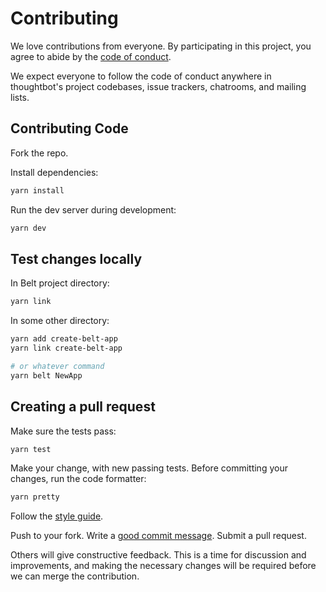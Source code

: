 # Contributing

We love contributions from everyone. By participating in this project, you agree
to abide by the [code of conduct](./CODE_OF_CONDUCT.md).

We expect everyone to follow the code of conduct anywhere in thoughtbot's
project codebases, issue trackers, chatrooms, and mailing lists.

## Contributing Code

Fork the repo.

Install dependencies:

```bash
yarn install
```

Run the dev server during development:

```bash
yarn dev
```

## Test changes locally

In Belt project directory:

```bash
yarn link
```

In some other directory:

```bash
yarn add create-belt-app
yarn link create-belt-app

# or whatever command
yarn belt NewApp
```

## Creating a pull request

Make sure the tests pass:

```bash
yarn test
```

Make your change, with new passing tests. Before committing your changes, run the code formatter:

```bash
yarn pretty
```

Follow the [style guide][style].

[style]: https://github.com/thoughtbot/guides

Push to your fork. Write a [good commit message][commit]. Submit a pull request.

[commit]: http://tbaggery.com/2008/04/19/a-note-about-git-commit-messages.html

Others will give constructive feedback. This is a time for discussion and
improvements, and making the necessary changes will be required before we can
merge the contribution.
